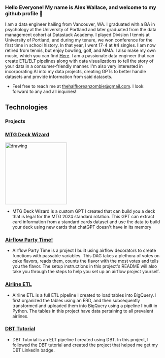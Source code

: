 ### Hello Everyone! My name is Alex Wallace, and welcome to my github profile 👋

I am a data engineer hailing from Vancouver, WA. I graduated with a BA in psychology at the University of Portland and later graduated from the data management cohort at Datastack Academy. I played Division I tennis at University of Portland, and during my tenure, we won conference for the first time in school history. In that year, I went 17-4 at #4 singles. I am now retired from tennis, but enjoy bowling, golf, and MMA. I also make my own music, which you can find [Here](https://k41ro.com/links). I am a passionate data engineer that can create ETL/ELT pipelines along with data visualizations to tell the story of your data in a consumer-friendly manner. I'm also very interested in incorporating AI into my data projects, creating GPTs to better handle datasets and provide information from said datasets. 

- Feel free to reach me at thehalfkoreanzombie@gmail.com. I look forward to any and all inquiries!

## Technologies

### Projects

### [MTG Deck Wizard](https://github.com/thehalfkoreanzombie/MTG-Deck-Wizard)

<img src="https://github.com/thehalfkoreanzombie/thehalfkoreanzombie/assets/146976819/a0d549e9-d628-474a-8fce-52dd4a13203c" alt="drawing" width="200"/>


- MTG Deck Wizard is a custom GPT I created that can build you a deck that is legal for the MTG 2024 standard rotation. This GPT can extract card information from a standard cards dataset and use the data to build your deck using new cards that chatGPT doesn't have in its memory

### [Airflow Party Time!](https://github.com/thehalfkoreanzombie/Airflow-Party-Time)

- Airflow Party Time is a project I built using airflow decorators to create functions with passable variables. This DAG takes a plethora of votes on cake flavors, reads them, counts the flavor with the most votes and tells you the flavor. The setup instructions in this project's README will also take you through the steps to help you set up an airflow project yourself.

### [Airline ETL](https://github.com/thehalfkoreanzombie/Airline-ETL)

- Airline ETL is a full ETL pipeline I created to load tables into BigQuery. I first organized the tables using an ERD, and then subsequently transformed and uploaded them into BigQuery using a pipeline I built in Python. The tables in this project have data pertaining to all prevalent airlines.

### [DBT Tutorial](https://github.com/thehalfkoreanzombie/dbt-tutorial)

- DBT Tutorial is an ELT pipeline I created using DBT. In this project, I followed the DBT tutorial and created the project that helped me get my DBT LinkedIn badge.
